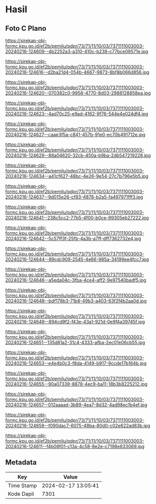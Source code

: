 # Hasil

## Foto C Plano

https://sirekap-obj-formc.kpu.go.id/ef2b/pemilu/pdpr/73/71/11/10/03/7371111003003-20240216-124609--4b2252a3-a310-410c-b238-c77bce09571e.jpg

https://sirekap-obj-formc.kpu.go.id/ef2b/pemilu/pdpr/73/71/11/10/03/7371111003003-20240216-124616--d2ba21d4-054b-4667-9873-8bf8b066d856.jpg

https://sirekap-obj-formc.kpu.go.id/ef2b/pemilu/pdpr/73/71/11/10/03/7371111003003-20240216-124620--070382c0-9958-4770-8d03-2988128858ea.jpg

https://sirekap-obj-formc.kpu.go.id/ef2b/pemilu/pdpr/73/71/11/10/03/7371111003003-20240216-124623--4ad70c25-e9ad-4162-9f76-544e4e024df4.jpg

https://sirekap-obj-formc.kpu.go.id/ef2b/pemilu/pdpr/73/71/11/10/03/7371111003003-20240216-124627--caae3f5a-c841-457b-91e0-ec70b491712e.jpg

https://sirekap-obj-formc.kpu.go.id/ef2b/pemilu/pdpr/73/71/11/10/03/7371111003003-20240216-124629--88a04620-32cb-450a-b9ba-2db547219228.jpg

https://sirekap-obj-formc.kpu.go.id/ef2b/pemilu/pdpr/73/71/11/10/03/7371111003003-20240216-124634--a41cf627-48bc-4e26-9e54-27c7b796e5b5.jpg

https://sirekap-obj-formc.kpu.go.id/ef2b/pemilu/pdpr/73/71/11/10/03/7371111003003-20240216-124637--9d015e26-cf83-4878-b2a5-fa497971fff3.jpg

https://sirekap-obj-formc.kpu.go.id/ef2b/pemilu/pdpr/73/71/11/10/03/7371111003003-20240216-124641--238c5cc2-77b5-4f00-b0ce-99305eb27222.jpg

https://sirekap-obj-formc.kpu.go.id/ef2b/pemilu/pdpr/73/71/11/10/03/7371111003003-20240216-124642--5c57ff3f-25fb-4a3b-a7ff-dff7362732e4.jpg

https://sirekap-obj-formc.kpu.go.id/ef2b/pemilu/pdpr/73/71/11/10/03/7371111003003-20240216-124644--89cdc909-2545-4e66-985a-34199ee4fcc7.jpg

https://sirekap-obj-formc.kpu.go.id/ef2b/pemilu/pdpr/73/71/11/10/03/7371111003003-20240216-124646--a5eda04c-3fba-4ce4-aff2-9e97540badf5.jpg

https://sirekap-obj-formc.kpu.go.id/ef2b/pemilu/pdpr/73/71/11/10/03/7371111003003-20240216-124648--bdf178b3-71b8-49b3-a403-63f2f4b2aa0d.jpg

https://sirekap-obj-formc.kpu.go.id/ef2b/pemilu/pdpr/73/71/11/10/03/7371111003003-20240216-124649--894cd9f2-f43e-43a1-921d-0e9f4a39745f.jpg

https://sirekap-obj-formc.kpu.go.id/ef2b/pemilu/pdpr/73/71/11/10/03/7371111003003-20240216-124651--135d81a2-31c4-4333-afba-2ec01e06cb55.jpg

https://sirekap-obj-formc.kpu.go.id/ef2b/pemilu/pdpr/73/71/11/10/03/7371111003003-20240216-124653--e4e4b0c3-f8da-4149-b917-9ccde17b164b.jpg

https://sirekap-obj-formc.kpu.go.id/ef2b/pemilu/pdpr/73/71/11/10/03/7371111003003-20240216-124655--90a07339-8878-4ec9-ba11-18b3b8225212.jpg

https://sirekap-obj-formc.kpu.go.id/ef2b/pemilu/pdpr/73/71/11/10/03/7371111003003-20240216-124657--012aaaad-3b89-4ea7-8d32-4ad98ec1b4ef.jpg

https://sirekap-obj-formc.kpu.go.id/ef2b/pemilu/pdpr/73/71/11/10/03/7371111003003-20240216-124659--f090dac7-6075-48ba-80d0-c02e622ad83b.jpg

https://sirekap-obj-formc.kpu.go.id/ef2b/pemilu/pdpr/73/71/11/10/03/7371111003003-20240216-124611--f4b08f01-c13a-4c58-8e2e-c7198e633069.jpg


## Metadata

| Key        | Value               |
| ---------- | ------------------- |
| Time Stamp | 2024-02-17 13:05:41 |
| Kode Dapil | 7301                |



